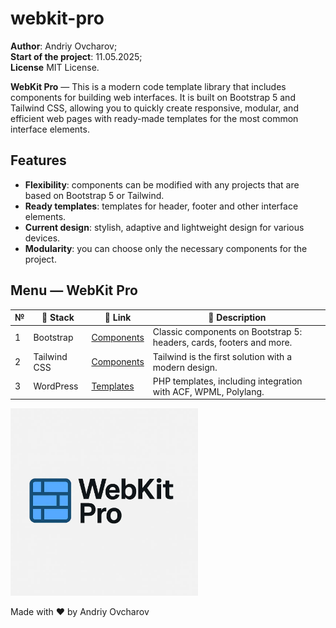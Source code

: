 # webkit-pro

**Author**: Andriy Ovcharov;<br>
**Start of the project**: 11.05.2025;<br>
**License** MIT License.

**WebKit Pro** — This is a modern code template library that includes components for building web interfaces. It is built on Bootstrap 5 and Tailwind CSS, allowing you to quickly create responsive, modular, and efficient web pages with ready-made templates for the most common interface elements.

## Features

- **Flexibility**: components can be modified with any projects that are based on Bootstrap 5 or Tailwind.
- **Ready templates**: templates for header, footer and other interface elements.
- **Current design**: stylish, adaptive and lightweight design for various devices.
- **Modularity**: you can choose only the necessary components for the project.

## Menu — WebKit Pro

| №  | 🧰 Stack | 🔗 Link | 📝 Description |
|----|---------|---------|----------------|
| 1  | Bootstrap | [Components](https://github.com/ovcharovcoder/webkit-pro/tree/main/bootstrap) | Classic components on Bootstrap 5: headers, cards, footers and more. |
| 2  | Tailwind CSS | [Components](https://github.com/ovcharovcoder/webkit-pro/tree/main/tailwind) | Tailwind is the first solution with a modern design. |
| 3  | WordPress | [Templates](https://github.com/ovcharovcoder/webkit-pro/tree/main/wordpress) | PHP templates, including integration with ACF, WPML, Polylang. |



  <img src="logo.webp" alt="webkit-pro" style="width: 300px;">

Made with ♥ by Andriy Ovcharov


